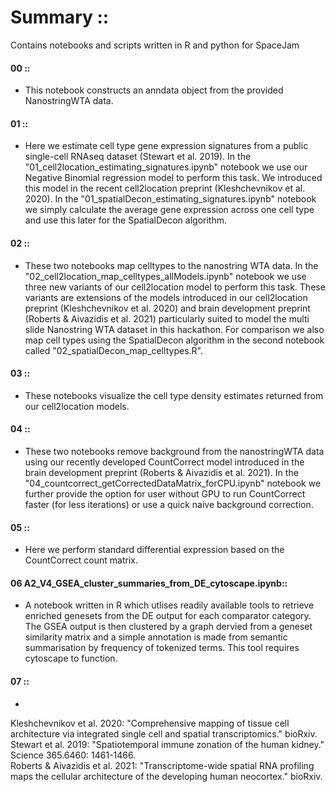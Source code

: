 # Summary ::
Contains notebooks and scripts written in R and python for SpaceJam

#### 00 ::
- This notebook constructs an anndata object from the provided NanostringWTA data.

#### 01 ::
- Here we estimate cell type gene expression signatures from a public single-cell RNAseq dataset (Stewart et al. 2019). In the "01_cell2location_estimating_signatures.ipynb" notebook we use our Negative Binomial regression model to perform this task. We introduced this model in the recent cell2location preprint (Kleshchevnikov et al. 2020). In the "01_spatialDecon_estimating_signatures.ipynb" notebook we simply calculate the average gene expression across one cell type and use this later for the SpatialDecon algorithm.

#### 02 ::
- These two notebooks map celltypes to the nanostring WTA data. In the "02_cell2location_map_celltypes_allModels.ipynb" notebook we use three new variants of our cell2location model to perform this task. These variants are extensions of the models introduced in our cell2location preprint (Kleshchevnikov et al. 2020) and brain development preprint (Roberts &  Aivazidis et al. 2021) particularly suited to model the multi slide Nanostring WTA dataset in this hackathon. For comparison we also map cell types using the SpatialDecon algorithm in the second notebook called "02_spatialDecon_map_celltypes.R".

#### 03 ::
- These notebooks visualize the cell type density estimates returned from our cell2location models.

#### 04 ::
- These two notebooks remove background from the nanostringWTA data using our recently developed CountCorrect model introduced in the brain development preprint (Roberts &  Aivazidis et al. 2021). In the "04_countcorrect_getCorrectedDataMatrix_forCPU.ipynb" notebook we further provide the option for user without GPU to run CountCorrect faster (for less iterations) or use a quick naive background correction. 

#### 05 ::
- Here we perform standard differential expression based on the CountCorrect count matrix.

#### 06 A2_V4_GSEA_cluster_summaries_from_DE_cytoscape.ipynb::
- A notebook written in R which utlises readily available tools to retrieve enriched genesets from the DE output for each comparator category. The GSEA output is then clustered by a graph dervied from a geneset similarity matrix and a simple annotation is made from semantic summarisation by frequency of tokenized terms. This tool requires cytoscape to function.

#### 07 ::
-

Kleshchevnikov et al. 2020: "Comprehensive mapping of tissue cell architecture via integrated single cell and spatial transcriptomics." bioRxiv. <br/>
Stewart et al. 2019: "Spatiotemporal immune zonation of the human kidney." Science 365.6460: 1461-1466. <br/>
Roberts &  Aivazidis et al. 2021: "Transcriptome-wide spatial RNA profiling maps the cellular architecture of the developing human neocortex." bioRxiv. <br/>
